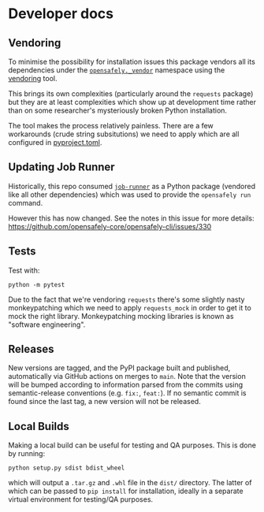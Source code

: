 # Developer docs

## Vendoring

To minimise the possibility for installation issues this package vendors
all its dependencies under the [`opensafely._vendor`](./opensafely/_vendor)
namespace using the [vendoring](https://pypi.org/project/vendoring/) tool.

This brings its own complexities (particularly around the `requests`
package) but they are at least complexities which show up at development
time rather than on some researcher's mysteriously broken Python
installation.

The tool makes the process relatively painless. There are a few
workarounds (crude string subsitutions) we need to apply which are all
configured in [pyproject.toml](./pyproject.toml).

## Updating Job Runner

Historically, this repo consumed [`job-runner`](https://github.com/opensafely-core/job-runner)
as a Python package (vendored like all other dependencies) which was used to provide the
`opensafely run` command.

However this has now changed. See the notes in this issue for more details:
https://github.com/opensafely-core/opensafely-cli/issues/330

## Tests

Test with:
```
python -m pytest
```

Due to the fact that we're vendoring `requests` there's some slightly
nasty monkeypatching which we need to apply `requests_mock` in order to
get it to mock the right library. Monkeypatching mocking libraries is
known as "software engineering".


## Releases

New versions are tagged, and the PyPI package built and published, automatically
via GitHub actions on merges to `main`.  Note that the version will be bumped
according to information parsed from the commits using semantic-release conventions (e.g. `fix:`, `feat:`).  If no semantic commit is found since the last tag, a new version
will not be released.

## Local Builds

Making a local build can be useful for testing and QA purposes.
This is done by running:
```
python setup.py sdist bdist_wheel
```

which will output a `.tar.gz` and `.whl` file in the `dist/` directory.
The latter of which can be passed to `pip install` for installation,
ideally in a separate virtual environment for testing/QA purposes.
